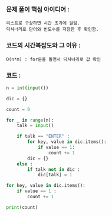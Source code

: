### 문제 풀이 핵심 아이디어 :
    리스트로 구상하면 시간 초과에 걸림.
    딕셔너리로 단어와 빈도수를 저장한 후 확인함.

### 코드의 시간복잡도와 그 이유 :
    O(n*m) : for문을 돌면서 딕셔너리로 값 확인

### 코드 :
```python
n = int(input())

dic = {}

count = 0

for _ in range(n):
    talk = input()

    if talk == "ENTER" :
        for key, value in dic.items():
            if value == 1:
                count += 1
        dic = {}
    else :
        if talk not in dic :
            dic[talk] = 1

for key, value in dic.items():
    if value == 1 :
        count += 1

print(count)
```